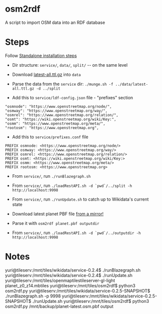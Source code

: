 # osm2rdf
A script to import OSM data into an RDF database

# Steps
Follow [Standalone installation steps](https://www.mediawiki.org/wiki/Wikidata_query_service/User_Manual#Standalone_service)
* Dir structure: `service/`, `data/`, `split/` -- on the same level
* Download [latest-all.ttl.gz](https://dumps.wikimedia.org/wikidatawiki/entities/) into `data`
* Parse the data from the `service` dir:  `./munge.sh -f ../data/latest-all.ttl.gz -d ../split`

* Add this to `service/ldf-config.json` file - "prefixes" section
```
"osmnode": "https://www.openstreetmap.org/node/",
"osmway": "https://www.openstreetmap.org/way/",
"osmrel": "https://www.openstreetmap.org/relation/",
"osmt": "https://wiki.openstreetmap.org/wiki/Key:",
"osmm": "https://www.openstreetmap.org/meta/",
"rootosm": "https://www.openstreetmap.org",
```

* Add this to `service/prefixes.conf` file
```
PREFIX osmnode: <https://www.openstreetmap.org/node/>
PREFIX osmway: <https://www.openstreetmap.org/way/>
PREFIX osmrel: <https://www.openstreetmap.org/relation/>
PREFIX osmt: <https://wiki.openstreetmap.org/wiki/Key:>
PREFIX osmm: <https://www.openstreetmap.org/meta/>
PREFIX rootosm: <https://www.openstreetmap.org>
```

* From `service/`, run `./runBlazegraph.sh`
* From `service/`, run ```./loadRestAPI.sh -d `pwd`/../split -h http://localhost:9998```
* From `service/`, run `./runUpdate.sh` to catch up to Wikidata's current state

* Download latest planet PBF file [from a mirror!](https://wiki.openstreetmap.org/wiki/Planet.osm)
* Parse it with `osm2rdf planet.pbf outputdir`
* From `service/`, run ```./loadRestAPI.sh -d `pwd`/../outputdir -h http://localhost:9998```


# Notes
yuri@tileserv:/mnt/tiles/wikidata/service-0.2.4$ ./runBlazegraph.sh
yuri@tileserv:/mnt/tiles/wikidata/service-0.2.4$ ./runUpdate.sh
yuri@tileserv:/mnt/tiles/openmaptilestileserver-gl-light planet_z0_z14.mbtiles
yuri@tileserv:/mnt/tiles/osm2rdf$ python3 osm2rdf.py
yuri@tileserv:/mnt/tiles/wikidata/service-0.2.5-SNAPSHOT$ ./runBlazegraph.sh -p 9998
yuri@tileserv:/mnt/tiles/wikidata/service-0.2.5-SNAPSHOT$ ./runUpdate.sh
yuri@tileserv:/mnt/tiles/osm2rdf$ python3 osm2rdf.py /mnt/backup/planet-latest.osm.pbf  output
